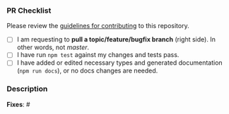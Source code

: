 ### PR Checklist

Please review the [guidelines for contributing](CONTRIBUTING.md) to this repository.

- [ ] I am requesting to **pull a topic/feature/bugfix branch** (right side). In other words, not _master_.
- [ ] I have run `npm test` against my changes and tests pass.
- [ ] I have added or edited necessary types and generated documentation (`npm run docs`), or no docs changes are needed.

### Description

<!--Please describe your pull request. Thank you!-->

**Fixes**: #

<!--List the issue this PR is fixing. If one does not exist, please [create one](https://github.com/spokestack/node-spokestack/issues).-->
